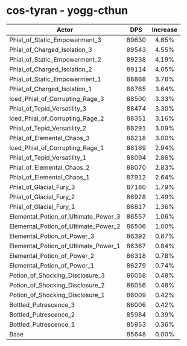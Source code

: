 # cos-tyran - yogg-cthun
| Actor | DPS | Increase |
|---|:---:|:---:|
|Phial_of_Static_Empowerment_3|89630|4.65%|
|Phial_of_Charged_Isolation_3|89543|4.55%|
|Phial_of_Static_Empowerment_2|89238|4.19%|
|Phial_of_Charged_Isolation_2|89114|4.05%|
|Phial_of_Static_Empowerment_1|88868|3.76%|
|Phial_of_Charged_Isolation_1|88765|3.64%|
|Iced_Phial_of_Corrupting_Rage_3|88500|3.33%|
|Phial_of_Tepid_Versatility_3|88474|3.30%|
|Iced_Phial_of_Corrupting_Rage_2|88351|3.16%|
|Phial_of_Tepid_Versatility_2|88291|3.09%|
|Phial_of_Elemental_Chaos_3|88218|3.00%|
|Iced_Phial_of_Corrupting_Rage_1|88169|2.94%|
|Phial_of_Tepid_Versatility_1|88094|2.86%|
|Phial_of_Elemental_Chaos_2|88070|2.83%|
|Phial_of_Elemental_Chaos_1|87912|2.64%|
|Phial_of_Glacial_Fury_3|87180|1.79%|
|Phial_of_Glacial_Fury_2|86928|1.49%|
|Phial_of_Glacial_Fury_1|86817|1.36%|
|Elemental_Potion_of_Ultimate_Power_3|86557|1.06%|
|Elemental_Potion_of_Ultimate_Power_2|86506|1.00%|
|Elemental_Potion_of_Power_3|86392|0.87%|
|Elemental_Potion_of_Ultimate_Power_1|86367|0.84%|
|Elemental_Potion_of_Power_2|86318|0.78%|
|Elemental_Potion_of_Power_1|86279|0.74%|
|Potion_of_Shocking_Disclosure_3|86058|0.48%|
|Potion_of_Shocking_Disclosure_2|86056|0.48%|
|Potion_of_Shocking_Disclosure_1|86009|0.42%|
|Bottled_Putrescence_3|86006|0.42%|
|Bottled_Putrescence_2|85984|0.39%|
|Bottled_Putrescence_1|85953|0.36%|
|Base|85648|0.00%|
